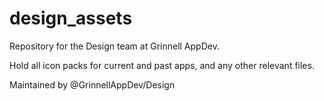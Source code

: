 # design_assets

Repository for the Design team at Grinnell AppDev.

Hold all icon packs for current and past apps, and any other relevant files.

Maintained by @GrinnellAppDev/Design